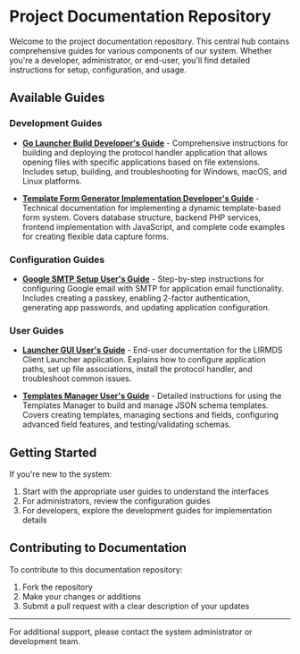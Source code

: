 # Project Documentation Repository

Welcome to the project documentation repository. This central hub contains comprehensive guides for various components of our system. Whether you're a developer, administrator, or end-user, you'll find detailed instructions for setup, configuration, and usage.

## Available Guides

### Development Guides

- [**Go Launcher Build Developer's Guide**](Developer%20Guide/Go%20Launcher%20Build%20Developer's%20Guide%20.md) - Comprehensive instructions for building and deploying the protocol handler application that allows opening files with specific applications based on file extensions. Includes setup, building, and troubleshooting for Windows, macOS, and Linux platforms.

- [**Template Form Generator Implementation Developer's Guide**](Developer%20Guide/Template%20Form%20Generator%20Developer's%20Guide.md) - Technical documentation for implementing a dynamic template-based form system. Covers database structure, backend PHP services, frontend implementation with JavaScript, and complete code examples for creating flexible data capture forms.

### Configuration Guides

- [**Google SMTP Setup User's Guide**](User%20Guide/Google%20SMTP%20Setup%20User's%20Guide.md) - Step-by-step instructions for configuring Google email with SMTP for application email functionality. Includes creating a passkey, enabling 2-factor authentication, generating app passwords, and updating application configuration.

### User Guides

- [**Launcher GUI User's Guide**](User%20Guide/Launcher%20GUI%20User's%20Guide.md) - End-user documentation for the LIRMDS Client Launcher application. Explains how to configure application paths, set up file associations, install the protocol handler, and troubleshoot common issues.

- [**Templates Manager User's Guide**](User%20Guide/Templates%20Manager%20User's20Guide.md) - Detailed instructions for using the Templates Manager to build and manage JSON schema templates. Covers creating templates, managing sections and fields, configuring advanced field features, and testing/validating schemas.

## Getting Started

If you're new to the system:

1. Start with the appropriate user guides to understand the interfaces
2. For administrators, review the configuration guides
3. For developers, explore the development guides for implementation details

## Contributing to Documentation

To contribute to this documentation repository:

1. Fork the repository
2. Make your changes or additions
3. Submit a pull request with a clear description of your updates

---

For additional support, please contact the system administrator or development team.